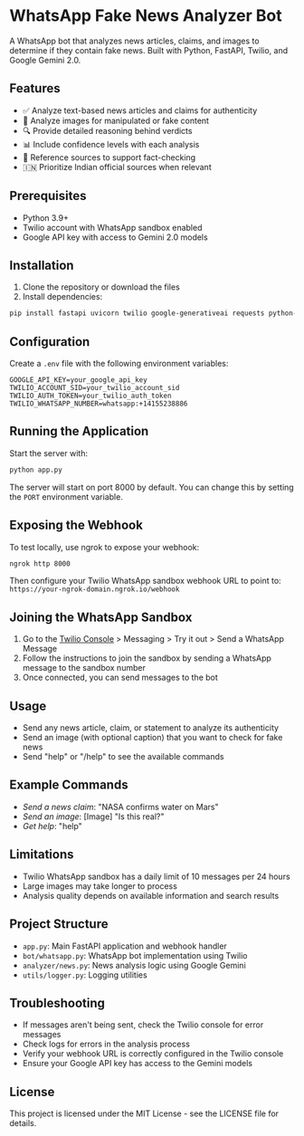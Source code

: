 # WhatsApp Fake News Analyzer Bot

A WhatsApp bot that analyzes news articles, claims, and images to determine if they contain fake news. Built with Python, FastAPI, Twilio, and Google Gemini 2.0.

## Features

- ✅ Analyze text-based news articles and claims for authenticity
- 📸 Analyze images for manipulated or fake content
- 🔍 Provide detailed reasoning behind verdicts
- 📊 Include confidence levels with each analysis
- 📝 Reference sources to support fact-checking
- 🇮🇳 Prioritize Indian official sources when relevant

## Prerequisites

- Python 3.9+
- Twilio account with WhatsApp sandbox enabled
- Google API key with access to Gemini 2.0 models

## Installation

1. Clone the repository or download the files
2. Install dependencies:

```bash
pip install fastapi uvicorn twilio google-generativeai requests python-dotenv python-multipart
```

## Configuration

Create a `.env` file with the following environment variables:

```
GOOGLE_API_KEY=your_google_api_key
TWILIO_ACCOUNT_SID=your_twilio_account_sid
TWILIO_AUTH_TOKEN=your_twilio_auth_token
TWILIO_WHATSAPP_NUMBER=whatsapp:+14155238886
```

## Running the Application

Start the server with:

```bash
python app.py
```

The server will start on port 8000 by default. You can change this by setting the `PORT` environment variable.

## Exposing the Webhook

To test locally, use ngrok to expose your webhook:

```bash
ngrok http 8000
```

Then configure your Twilio WhatsApp sandbox webhook URL to point to:
`https://your-ngrok-domain.ngrok.io/webhook`

## Joining the WhatsApp Sandbox

1. Go to the [Twilio Console](https://console.twilio.com/) > Messaging > Try it out > Send a WhatsApp Message
2. Follow the instructions to join the sandbox by sending a WhatsApp message to the sandbox number
3. Once connected, you can send messages to the bot

## Usage

- Send any news article, claim, or statement to analyze its authenticity
- Send an image (with optional caption) that you want to check for fake news
- Send "help" or "/help" to see the available commands

## Example Commands

- *Send a news claim*: "NASA confirms water on Mars"
- *Send an image*: [Image] "Is this real?"
- *Get help*: "help"

## Limitations

- Twilio WhatsApp sandbox has a daily limit of 10 messages per 24 hours
- Large images may take longer to process
- Analysis quality depends on available information and search results

## Project Structure

- `app.py`: Main FastAPI application and webhook handler
- `bot/whatsapp.py`: WhatsApp bot implementation using Twilio
- `analyzer/news.py`: News analysis logic using Google Gemini
- `utils/logger.py`: Logging utilities

## Troubleshooting

- If messages aren't being sent, check the Twilio console for error messages
- Check logs for errors in the analysis process
- Verify your webhook URL is correctly configured in the Twilio console
- Ensure your Google API key has access to the Gemini models

## License

This project is licensed under the MIT License - see the LICENSE file for details.
